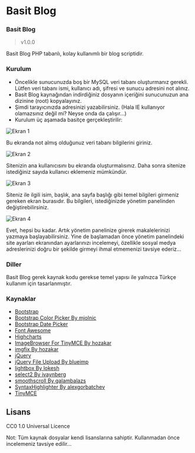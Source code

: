 Basit Blog
=========================

### Basit Blog ###
>v1.0.0

Basit Blog PHP tabanlı, kolay kullanımlı bir blog scriptidir.

### Kurulum
* Öncelikle sunucunuzda boş bir MySQL veri tabanı oluşturmanız gerekli. Lütfen veri tabanı ismi, kullanıcı adı, şifresi ve sunucu adresini not alınız.
* Basit Blog kaynağından indirdiğiniz dosyanın içeriğini sunucunuzun ana dizinine (root) kopyalayınız.
* Şimdi tarayıcınızda adresinizi yazabilirsiniz. (Hala IE kullanıyor olamazsınız değil mi? Neyse onda da çalışır...)
* Kurulum üç aşamada basitçe gerçekleştirilir:

![Ekran 1](http://beltslib.net/inc/images/kullanici/basitblog/ekran-1.jpg)

Bu ekranda not almış olduğunuz veri tabanı bilgilerini giriniz.

![Ekran 2](http://beltslib.net/inc/images/kullanici/basitblog/ekran-2.jpg)

Sitenizin ana kullanıcısını bu ekranda oluşturmalısınız. Daha sonra sitenize istediğiniz sayıda kullanıcı eklemeniz mümkündür.

![Ekran 3](http://beltslib.net/inc/images/kullanici/basitblog/ekran-3.jpg)

Siteniz ile ilgili isim, başlık, ana sayfa başlığı gibi temel bilgileri girmeniz gereken ekran burasıdır. Bu bilgileri, istediğinizde yönetim panelinden değiştirebilirsiniz.

![Ekran 4](http://beltslib.net/inc/images/kullanici/basitblog/ekran-4.jpg)

Evet, hepsi bu kadar. Artık yönetim panelinize girerek makalelerinizi yazmaya başlayabilirsiniz. Yine de başlamadan önce yönetim panelindeki site ayarları ekranından ayarlarınızı incelemeyi, özellikle sosyal medya adreslerinizi doğru bir şekilde girmeyi ihmal etmemenizi tavsiye ederiz...

### Diller
Basit Blog gerek kaynak kodu gerekse temel yapısı ile yalnızca Türkçe kullanım için tasarlanmıştır.

### Kaynaklar
* [Bootstrap](http://getbootstrap.com/)
* [Bootstrap Color Picker By mjolnic](https://github.com/mjolnic/bootstrap-colorpicker)
* [Bootstrap Date Picker](http://www.eyecon.ro/bootstrap-datepicker)
* [Font Awesome](http://fontawesome.io/)
* [Highcharts](http://www.highcharts.com/)
* [ImageBrowser For TinyMCE By hozakar](https://github.com/hozakar/imagebrowser-for-tinymce)
* [imgfix By hozakar](https://github.com/hozakar/imgfix)
* [jQuery](http://jquery.com/)
* [jQuery File Upload By blueimp](https://github.com/blueimp/jQuery-File-Upload)
* [lightbox By lokesh](https://github.com/lokesh/lightbox2)
* [select2 By ivaynberg](https://github.com/ivaynberg/select2)
* [smoothscroll By galambalazs](https://github.com/galambalazs/smoothscroll)
* [SyntaxHighlighter By alexgorbatchev](https://github.com/alexgorbatchev/SyntaxHighlighter)
* [TinyMCE](http://www.tinymce.com/)

Lisans
------------
CC0 1.0 Universal Licence

Not: Tüm kaynak dosyalar kendi lisanslarına sahiptir. Kullanmadan önce incelemeniz tavsiye edilir...
